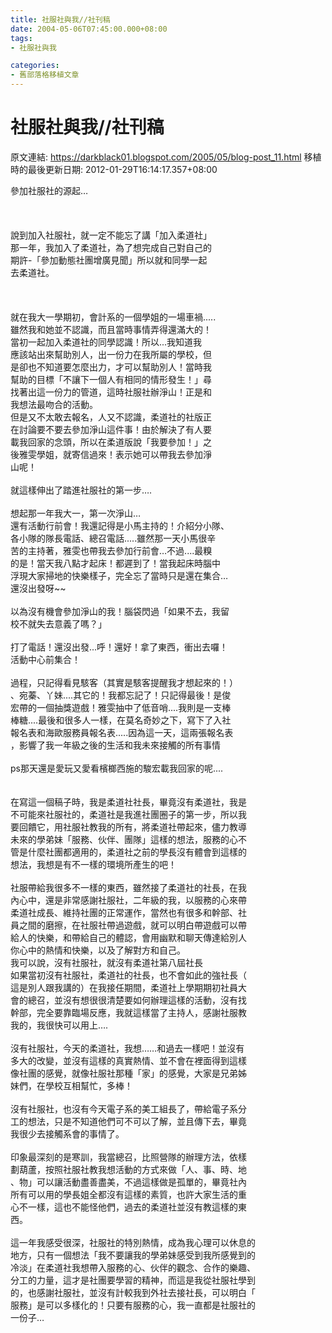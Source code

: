 ```yaml
---
title: 社服社與我//社刊稿
date: 2004-05-06T07:45:00.000+08:00
tags: 
- 社服社與我

categories:
- 舊部落格移植文章
---
```


# 社服社與我//社刊稿

原文連結: https://darkblack01.blogspot.com/2005/05/blog-post_11.html
移植時的最後更新日期: 2012-01-29T16:14:17.357+08:00

參加社服社的源起…<br /><br /><br /><br />說到加入社服社，就一定不能忘了講「加入柔道社」<br />那一年，我加入了柔道社，為了想完成自己對自己的<br />期許-「參加動態社團增廣見聞」所以就和同學一起<br />去柔道社。<br /><br /><a name='more'></a><br /><br />就在我大一學期初，會計系的一個學姐的一場車禍.....<br />雖然我和她並不認識，而且當時事情弄得還滿大的！<br />當初一起加入柔道社的同學認識！所以...我知道我<br />應該站出來幫助別人，出一份力在我所屬的學校，但<br />是卻也不知道要怎麼出力，才可以幫助別人！當時我<br />幫助的目標「不讓下一個人有相同的情形發生！」尋<br />找著出這一份力的管道，這時社服社辦淨山！正是和<br />我想法最吻合的活動。<br />但是又不太敢去報名，人又不認識，柔道社的社版正<br />在討論要不要去參加淨山這件事！由於解決了有人要<br />載我回家的念頭，所以在柔道版說「我要參加！」之<br />後雅雯學姐，就寄信過來！表示她可以帶我去參加淨<br />山呢！<br /><br />就這樣伸出了踏進社服社的第一步….<br /><br />想起那一年我大一，第一次淨山…<br />還有活動行前會！我還記得是小馬主持的！介紹分小隊、<br />各小隊的隊長電話、總召電話.....雖然那一天小馬很辛<br />苦的主持著，雅雯也帶我去參加行前會…不過....最糗<br />的是！當天我八點才起床！都遲到了！當我起床時腦中<br />浮現大家掃地的快樂樣子，完全忘了當時只是還在集合…<br />還沒出發呀~~<br /><br />以為沒有機會參加淨山的我！腦袋閃過「如果不去，我留<br />校不就失去意義了嗎？」<br /><br />打了電話！還沒出發...呼！還好！拿了東西，衝出去囉！<br />活動中心前集合！<br /><br />過程，只記得看見駭客（其實是駭客提醒我才想起來的！）<br />、宛蓁、丫妹....其它的！我都忘記了！只記得最後！是俊<br />宏帶的一個抽獎遊戲！雅雯抽中了低音哨....我則是一支棒<br />棒糖....最後和很多人一樣，在莫名奇妙之下，寫下了入社<br />報名表和海歐服務員報名表.....因為這一天，這兩張報名表<br />，影響了我一年級之後的生活和我未來接觸的所有事情<br /><br />ps那天還是愛玩又愛看檳榔西施的駿宏載我回家的呢....<br /><br /><br />在寫這一個稿子時，我是柔道社社長，畢竟沒有柔道社，我是<br />不可能來社服社的，柔道社是我進社團圈子的第一步，所以我<br />要回饋它，用社服社教我的所有，將柔道社帶起來，儘力教導<br />未來的學弟妹「服務、伙伴、團隊」這樣的想法，服務的心不<br />管是什麼社團都適用的，柔道社之前的學長沒有體會到這樣的<br />想法，我想是有不一樣的環境所產生的吧！<br /><br />社服帶給我很多不一樣的東西，雖然接了柔道社的社長，在我<br />內心中，還是非常感謝社服社，二年級的我，以服務的心來帶<br />柔道社成長、維持社團的正常運作，當然也有很多和幹部、社<br />員之間的磨擦，在社服社帶過遊戲，就可以明白帶遊戲可以帶<br />給人的快樂，和帶給自己的體認，會用幽默和聊天傳達給別人<br />你心中的熱情和快樂，以及了解對方和自己。<br />我可以說，沒有社服社，就沒有柔道社第八屆社長<br />如果當初沒有社服社，柔道社的社長，也不會如此的強社長（<br />這是別人跟我講的）在我接任期間，柔道社上學期期初社員大<br />會的總召，並沒有想很很清楚要如何辦理這樣的活動，沒有找<br />幹部，完全要靠臨場反應，我就這樣當了主持人，感謝社服教<br />我的，我很快可以用上….<br /><br />沒有社服社，今天的柔道社，我想……和過去一樣吧！並沒有<br />多大的改變，並沒有這樣的真實熱情、並不會在裡面得到這樣<br />像社團的感覺，就像社服社那種「家」的感覺，大家是兄弟姊<br />妹們，在學校互相幫忙，多棒！<br /><br />沒有社服社，也沒有今天電子系的美工組長了，帶給電子系分<br />工的想法，只是不知道他們可不可以了解，並且傳下去，畢竟<br />我很少去接觸系會的事情了。<br /><br />印象最深刻的是寒訓，我當總召，比照營隊的辦理方法，依樣<br />劃葫蘆，按照社服社教我想活動的方式來做「人、事、時、地<br />、物」可以讓活動盡善盡美，不過這樣做是孤單的，畢竟社內<br />所有可以用的學長姐全都沒有這樣的素質，也許大家生活的重<br />心不一樣，這也不能怪他們，過去的柔道社並沒有教這樣的東<br />西。<br /><br />這一年我感受很深，社服社的特別熱情，成為我心理可以休息的<br />地方，只有一個想法「我不要讓我的學弟妹感受到我所感覺到的<br />冷淡」在柔道社我想帶入服務的心、伙伴的觀念、合作的樂趣、<br />分工的力量，這才是社團要學習的精神，而這是我從社服社學到<br />的，也感謝社服社，並沒有計較我到外社去接社長，可以明白「<br />服務」是可以多樣化的！只要有服務的心，我一直都是社服社的<br />一份子…
